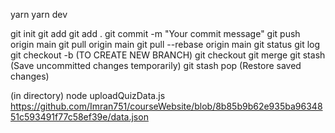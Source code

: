 yarn
yarn dev

git init
git add <file>
git add .
git commit -m "Your commit message"
git push origin main
git pull origin main
git pull --rebase origin main
git status
git log
git checkout -b <branch-name> (TO CREATE NEW BRANCH)
git checkout <branch-name>
git merge <branch-name>
git stash (Save uncommitted changes temporarily)
git stash pop (Restore saved changes)

(in directory) node uploadQuizData.js
https://github.com/Imran751/courseWebsite/blob/8b85b9b62e935ba9634851c593491f77c58ef39e/data.json


